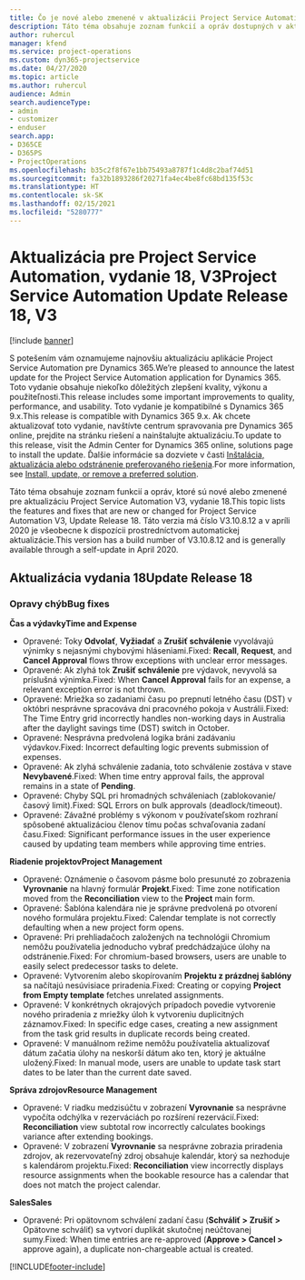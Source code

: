 ```yaml
---
title: Čo je nové alebo zmenené v aktualizácii Project Service Automation, vydanie 18, V3
description: Táto téma obsahuje zoznam funkcií a opráv dostupných v aktualizácii Project Service Automation, vydanie 18, V3
author: ruhercul
manager: kfend
ms.service: project-operations
ms.custom: dyn365-projectservice
ms.date: 04/27/2020
ms.topic: article
ms.author: ruhercul
audience: Admin
search.audienceType:
- admin
- customizer
- enduser
search.app:
- D365CE
- D365PS
- ProjectOperations
ms.openlocfilehash: b35c2f8f67e1bb75493a8787f1c4d8c2baf74d51
ms.sourcegitcommit: fa32b1893286f20271fa4ec4be8fc68bd135f53c
ms.translationtype: HT
ms.contentlocale: sk-SK
ms.lasthandoff: 02/15/2021
ms.locfileid: "5280777"
---
```

# <a name="project-service-automation-update-release-18-v3"></a><span data-ttu-id="4204e-103">Aktualizácia pre Project Service Automation, vydanie 18, V3</span><span class="sxs-lookup"><span data-stu-id="4204e-103">Project Service Automation Update Release 18, V3</span></span>

[!include [banner](../includes/psa-now-project-operations.md)]

<span data-ttu-id="4204e-104">S potešením vám oznamujeme najnovšiu aktualizáciu aplikácie Project Service Automation pre Dynamics 365.</span><span class="sxs-lookup"><span data-stu-id="4204e-104">We’re pleased to announce the latest update for the Project Service Automation application for Dynamics 365.</span></span> <span data-ttu-id="4204e-105">Toto vydanie obsahuje niekoľko dôležitých zlepšení kvality, výkonu a použiteľnosti.</span><span class="sxs-lookup"><span data-stu-id="4204e-105">This release includes some important improvements to quality, performance, and usability.</span></span> <span data-ttu-id="4204e-106">Toto vydanie je kompatibilné s Dynamics 365 9.x.</span><span class="sxs-lookup"><span data-stu-id="4204e-106">This release is compatible with Dynamics 365 9.x.</span></span> <span data-ttu-id="4204e-107">Ak chcete aktualizovať toto vydanie, navštívte centrum spravovania pre Dynamics 365 online, prejdite na stránku riešení a nainštalujte aktualizáciu.</span><span class="sxs-lookup"><span data-stu-id="4204e-107">To update to this release, visit the Admin Center for Dynamics 365 online, solutions page to install the update.</span></span> <span data-ttu-id="4204e-108">Ďalšie informácie sa dozviete v časti [Inštalácia, aktualizácia alebo odstránenie preferovaného riešenia](https://docs.microsoft.com/power-platform/admin/install-remove-preferred-solution).</span><span class="sxs-lookup"><span data-stu-id="4204e-108">For more information, see [Install, update, or remove a preferred solution](https://docs.microsoft.com/power-platform/admin/install-remove-preferred-solution).</span></span>

<span data-ttu-id="4204e-109">Táto téma obsahuje zoznam funkcií a opráv, ktoré sú nové alebo zmenené pre aktualizáciu Project Service Automation V3, vydanie 18.</span><span class="sxs-lookup"><span data-stu-id="4204e-109">This topic lists the features and fixes that are new or changed for Project Service Automation V3, Update Release 18.</span></span> <span data-ttu-id="4204e-110">Táto verzia má číslo V3.10.8.12 a v apríli 2020 je všeobecne k dispozícii prostredníctvom automatickej aktualizácie.</span><span class="sxs-lookup"><span data-stu-id="4204e-110">This version has a build number of V3.10.8.12 and is generally available through a self-update in April 2020.</span></span>

## <a name="update-release-18"></a><span data-ttu-id="4204e-111">Aktualizácia vydania 18</span><span class="sxs-lookup"><span data-stu-id="4204e-111">Update Release 18</span></span>

### <a name="bug-fixes"></a><span data-ttu-id="4204e-112">Opravy chýb</span><span class="sxs-lookup"><span data-stu-id="4204e-112">Bug fixes</span></span>

<span data-ttu-id="4204e-113">**Čas a výdavky**</span><span class="sxs-lookup"><span data-stu-id="4204e-113">**Time and Expense**</span></span>

- <span data-ttu-id="4204e-114">Opravené: Toky **Odvolať**, **Vyžiadať** a **Zrušiť schválenie** vyvolávajú výnimky s nejasnými chybovými hláseniami.</span><span class="sxs-lookup"><span data-stu-id="4204e-114">Fixed: **Recall**, **Request**, and **Cancel Approval** flows throw exceptions with unclear error messages.</span></span>
- <span data-ttu-id="4204e-115">Opravené: Ak zlyhá tok **Zrušiť schválenie** pre výdavok, nevyvolá sa príslušná výnimka.</span><span class="sxs-lookup"><span data-stu-id="4204e-115">Fixed: When **Cancel Approval** fails for an expense, a relevant exception error is not thrown.</span></span>
- <span data-ttu-id="4204e-116">Opravené: Mriežka so zadaniami času po prepnutí letného času (DST) v októbri nesprávne spracováva dni pracovného pokoja v Austrálii.</span><span class="sxs-lookup"><span data-stu-id="4204e-116">Fixed: The Time Entry grid incorrectly handles non-working days in Australia after the daylight savings time (DST) switch in October.</span></span>
- <span data-ttu-id="4204e-117">Opravené: Nesprávna predvolená logika bráni zadávaniu výdavkov.</span><span class="sxs-lookup"><span data-stu-id="4204e-117">Fixed: Incorrect defaulting logic prevents submission of expenses.</span></span>
- <span data-ttu-id="4204e-118">Opravené: Ak zlyhá schválenie zadania, toto schválenie zostáva v stave **Nevybavené**.</span><span class="sxs-lookup"><span data-stu-id="4204e-118">Fixed: When time entry approval fails, the approval remains in a state of **Pending**.</span></span>
- <span data-ttu-id="4204e-119">Opravené: Chyby SQL pri hromadných schváleniach (zablokovanie/časový limit).</span><span class="sxs-lookup"><span data-stu-id="4204e-119">Fixed: SQL Errors on bulk approvals (deadlock/timeout).</span></span>
- <span data-ttu-id="4204e-120">Opravené: Závažné problémy s výkonom v používateľskom rozhraní spôsobené aktualizáciou členov tímu počas schvaľovania zadaní času.</span><span class="sxs-lookup"><span data-stu-id="4204e-120">Fixed: Significant performance issues in the user experience caused by updating team members while approving time entries.</span></span>

<span data-ttu-id="4204e-121">**Riadenie projektov**</span><span class="sxs-lookup"><span data-stu-id="4204e-121">**Project Management**</span></span>

- <span data-ttu-id="4204e-122">Opravené: Oznámenie o časovom pásme bolo presunuté zo zobrazenia **Vyrovnanie** na hlavný formulár **Projekt**.</span><span class="sxs-lookup"><span data-stu-id="4204e-122">Fixed: Time zone notification moved from the **Reconciliation** view to the **Project** main form.</span></span>
- <span data-ttu-id="4204e-123">Opravené: Šablóna kalendára nie je správne predvolená po otvorení nového formulára projektu.</span><span class="sxs-lookup"><span data-stu-id="4204e-123">Fixed: Calendar template is not correctly defaulting when a new project form opens.</span></span>
- <span data-ttu-id="4204e-124">Opravené: Pri prehliadačoch založených na technológii Chromium nemôžu používatelia jednoducho vybrať predchádzajúce úlohy na odstránenie.</span><span class="sxs-lookup"><span data-stu-id="4204e-124">Fixed: For chromium-based browsers, users are unable to easily select predecessor tasks to delete.</span></span>
- <span data-ttu-id="4204e-125">Opravené: Vytvorením alebo skopírovaním **Projektu z prázdnej šablóny** sa načítajú nesúvisiace priradenia.</span><span class="sxs-lookup"><span data-stu-id="4204e-125">Fixed: Creating or copying **Project from Empty template** fetches unrelated assignments.</span></span>
- <span data-ttu-id="4204e-126">Opravené: V konkrétnych okrajových prípadoch povedie vytvorenie nového priradenia z mriežky úloh k vytvoreniu duplicitných záznamov.</span><span class="sxs-lookup"><span data-stu-id="4204e-126">Fixed: In specific edge cases, creating a new assignment from the task grid results in duplicate records being created.</span></span>
- <span data-ttu-id="4204e-127">Opravené: V manuálnom režime nemôžu používatelia aktualizovať dátum začatia úlohy na neskorší dátum ako ten, ktorý je aktuálne uložený.</span><span class="sxs-lookup"><span data-stu-id="4204e-127">Fixed: In manual mode, users are unable to update task start dates to be later than the current date saved.</span></span>

<span data-ttu-id="4204e-128">**Správa zdrojov**</span><span class="sxs-lookup"><span data-stu-id="4204e-128">**Resource Management**</span></span>

- <span data-ttu-id="4204e-129">Opravené: V riadku medzisúčtu v zobrazení **Vyrovnanie** sa nesprávne vypočíta odchýlka v rezerváciách po rozšírení rezervácií.</span><span class="sxs-lookup"><span data-stu-id="4204e-129">Fixed: **Reconciliation** view subtotal row incorrectly calculates bookings variance after extending bookings.</span></span>
- <span data-ttu-id="4204e-130">Opravené: V zobrazení **Vyrovnanie** sa nesprávne zobrazia priradenia zdrojov, ak rezervovateľný zdroj obsahuje kalendár, ktorý sa nezhoduje s kalendárom projektu.</span><span class="sxs-lookup"><span data-stu-id="4204e-130">Fixed: **Reconciliation** view incorrectly displays resource assignments when the bookable resource has a calendar that does not match the project calendar.</span></span>

<span data-ttu-id="4204e-131">**Sales**</span><span class="sxs-lookup"><span data-stu-id="4204e-131">**Sales**</span></span>

- <span data-ttu-id="4204e-132">Opravené: Pri opätovnom schválení zadaní času (**Schváliť > Zrušiť >** Opätovne schváliť) sa vytvorí duplikát skutočnej neúčtovanej sumy.</span><span class="sxs-lookup"><span data-stu-id="4204e-132">Fixed: When time entries are re-approved (**Approve > Cancel >** approve again), a duplicate non-chargeable actual is created.</span></span>


[!INCLUDE[footer-include](../includes/footer-banner.md)]